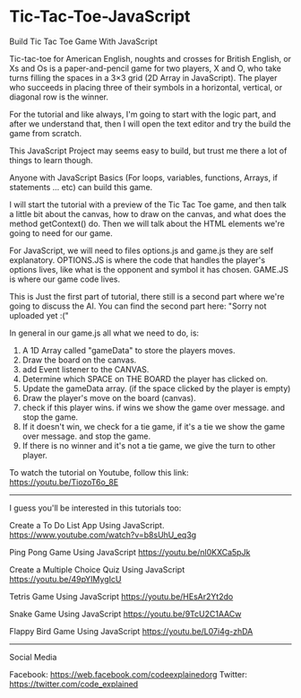 # Tic-Tac-Toe-JavaScript
Build Tic Tac Toe Game With JavaScript

Tic-tac-toe for American English, noughts and crosses for British English, or Xs and Os is a paper-and-pencil game for two players, X and O, who take turns filling the spaces in a 3×3 grid (2D Array in JavaScript). The player who succeeds in placing three of their symbols in a horizontal, vertical, or diagonal row is the winner.

For the tutorial and like always, I'm going to start with the logic part, and after we understand that, then I will open the text editor and try the build the game from scratch.

This JavaScript Project may seems easy to build, but trust me there a lot of things to learn though.

Anyone with JavaScript Basics (For loops, variables, functions, Arrays, if statements ... etc) can build this game.

I will start the tutorial with a preview of the Tic Tac Toe game, and then talk a little bit about the canvas, how to draw on the canvas, and what does the method getContext() do.
Then we will talk about the HTML elements we're going to need for our game.

For JavaScript, we will need to files options.js and game.js they are self explanatory.
OPTIONS.JS is where the code that handles the player's options lives, like what is the opponent and symbol it has chosen.
GAME.JS is where our game code lives.

This is Just the first part of tutorial, there still is a second part where we're going to discuss the AI.
You can find the second part here: "Sorry not uploaded yet :("

In general in our game.js all what we need to do, is:

1. A 1D Array called "gameData" to store the players moves.
2. Draw the board on the canvas.
3. add Event listener to the CANVAS.
4. Determine which SPACE on THE BOARD the player has clicked on.
5. Update the gameData array. (if the space clicked by the player is empty)
6. Draw the player's move on the board (canvas).
7. check if this player wins. if wins we show the game over message. and stop the game.
8. If it doesn't win, we check for a tie game, if it's a tie we show the game over message. and stop the game.
9. If there is no winner and it's not a tie game, we give the turn to other player.

To watch the tutorial on Youtube, follow this link: https://youtu.be/TiozoT6o_8E

**************************************************************

I guess you'll be interested in this tutorials too:

Create a To Do List App Using JavaScript.
https://www.youtube.com/watch?v=b8sUhU_eq3g

Ping Pong Game Using JavaScript
https://youtu.be/nl0KXCa5pJk

Create a Multiple Choice Quiz Using JavaScript
https://youtu.be/49pYIMygIcU

Tetris Game Using JavaScript
https://youtu.be/HEsAr2Yt2do

Snake Game Using JavaScript
https://youtu.be/9TcU2C1AACw

Flappy Bird Game Using JavaScript
https://youtu.be/L07i4g-zhDA

**************************************************************

Social Media

Facebook: https://web.facebook.com/codeexplainedorg
Twitter: https://twitter.com/code_explained
